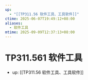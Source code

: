 ```yaml
---
up:
  - "[[TP311.56 软件工具、工具软件]]"
ctime: 2025-06-07T19:49:12+08:00
aliases:
  - 软件工具
mtime: 2025-09-09T12:37:13+08:00
---
```


# TP311.561 软件工具

- up: [[TP311.56 软件工具、工具软件]]
